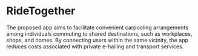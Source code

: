 # RideTogether
The proposed app aims to facilitate convenient carpooling arrangements among individuals commuting to shared destinations, such as workplaces, shops, and homes. By connecting users within the same vicinity, the app reduces costs associated with private e-hailing and transport services.

